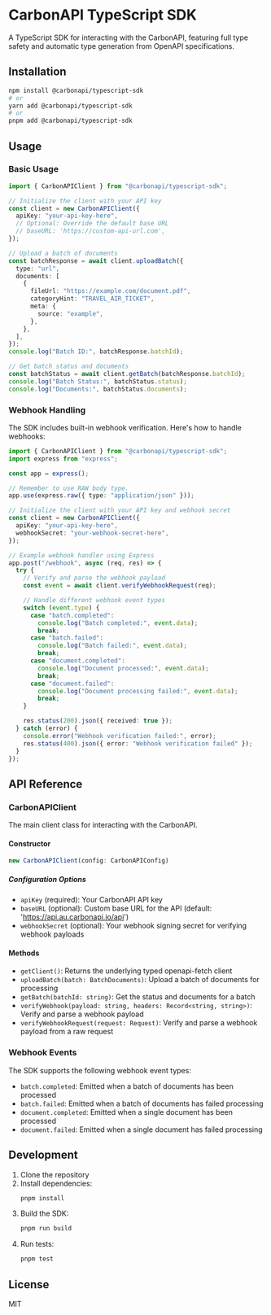 # CarbonAPI TypeScript SDK

A TypeScript SDK for interacting with the CarbonAPI, featuring full type safety and automatic type generation from OpenAPI specifications.

## Installation

```bash
npm install @carbonapi/typescript-sdk
# or
yarn add @carbonapi/typescript-sdk
# or
pnpm add @carbonapi/typescript-sdk
```

## Usage

### Basic Usage

```typescript
import { CarbonAPIClient } from "@carbonapi/typescript-sdk";

// Initialize the client with your API key
const client = new CarbonAPIClient({
  apiKey: "your-api-key-here",
  // Optional: Override the default base URL
  // baseURL: 'https://custom-api-url.com',
});

// Upload a batch of documents
const batchResponse = await client.uploadBatch({
  type: "url",
  documents: [
    {
      fileUrl: "https://example.com/document.pdf",
      categoryHint: "TRAVEL_AIR_TICKET",
      meta: {
        source: "example",
      },
    },
  ],
});
console.log("Batch ID:", batchResponse.batchId);

// Get batch status and documents
const batchStatus = await client.getBatch(batchResponse.batchId);
console.log("Batch Status:", batchStatus.status);
console.log("Documents:", batchStatus.documents);
```

### Webhook Handling

The SDK includes built-in webhook verification. Here's how to handle webhooks:

```typescript
import { CarbonAPIClient } from "@carbonapi/typescript-sdk";
import express from "express";

const app = express();

// Remember to use RAW body type.
app.use(express.raw({ type: "application/json" }));

// Initialize the client with your API key and webhook secret
const client = new CarbonAPIClient({
  apiKey: "your-api-key-here",
  webhookSecret: "your-webhook-secret-here",
});

// Example webhook handler using Express
app.post("/webhook", async (req, res) => {
  try {
    // Verify and parse the webhook payload
    const event = await client.verifyWebhookRequest(req);

    // Handle different webhook event types
    switch (event.type) {
      case "batch.completed":
        console.log("Batch completed:", event.data);
        break;
      case "batch.failed":
        console.log("Batch failed:", event.data);
        break;
      case "document.completed":
        console.log("Document processed:", event.data);
        break;
      case "document.failed":
        console.log("Document processing failed:", event.data);
        break;
    }

    res.status(200).json({ received: true });
  } catch (error) {
    console.error("Webhook verification failed:", error);
    res.status(400).json({ error: "Webhook verification failed" });
  }
});
```

## API Reference

### CarbonAPIClient

The main client class for interacting with the CarbonAPI.

#### Constructor

```typescript
new CarbonAPIClient(config: CarbonAPIConfig)
```

##### Configuration Options

- `apiKey` (required): Your CarbonAPI API key
- `baseURL` (optional): Custom base URL for the API (default: 'https://api.au.carbonapi.io/api')
- `webhookSecret` (optional): Your webhook signing secret for verifying webhook payloads

#### Methods

- `getClient()`: Returns the underlying typed openapi-fetch client
- `uploadBatch(batch: BatchDocuments)`: Upload a batch of documents for processing
- `getBatch(batchId: string)`: Get the status and documents for a batch
- `verifyWebhook(payload: string, headers: Record<string, string>)`: Verify and parse a webhook payload
- `verifyWebhookRequest(request: Request)`: Verify and parse a webhook payload from a raw request

### Webhook Events

The SDK supports the following webhook event types:

- `batch.completed`: Emitted when a batch of documents has been processed
- `batch.failed`: Emitted when a batch of documents has failed processing
- `document.completed`: Emitted when a single document has been processed
- `document.failed`: Emitted when a single document has failed processing

## Development

1. Clone the repository
2. Install dependencies:
   ```bash
   pnpm install
   ```
3. Build the SDK:
   ```bash
   pnpm run build
   ```
4. Run tests:
   ```bash
   pnpm test
   ```

## License

MIT
